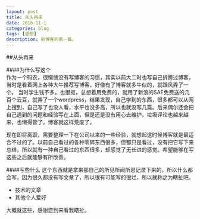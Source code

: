 ```yaml
---
layout: post
title: 从头再来
date: 2016-11-1
categories: blog
tags: [感想]
description: 新博客的第一篇。
---
```


##从头再来

####为什么写这个  
作为一个码农，很惭愧没有写博客的习惯，其实以前大二时也写自己折腾过博客，当时是看着网上各种大牛推荐写博客，好像有了博客就多牛似的，就跟风弄了一个。
当时学生钱不多，也很抠，总想着用免费的，就用了新浪的SAE免费送的几百个云豆，就弄了一个wordpress，结果发现，自己学到的东西，很多都可以从网上搜到，自己写了也没人看，水平也没多高，所以也就没写几篇。后来偶尔还会把自己遇到的问题和经验写在上面，但是还是没有用心去维护，垃圾评论也越来越来，也懒得管了，博客就这样荒废了。


现在即将离职，需要整理一下在公司以来的一些经验，就想起这时候博客就是最适合不过的了。以前自己看过的各种零碎东西很多，但都只是看过，没有把它写下来总结，所以就有一种自己看过的东西很多，却感觉了无长进的感觉。希望能够在写这些之后就能够有所改善。

####写些什么
这个东西就是拿来那自己的所见所闻所思记录下来的，所以什么都会写，因为很久都没有写文章了，所以很有可能写的很烂，所以就称之为瞎扯吧。

- 技术的文章
- 其他个人爱好

大概就这些，感谢您到来看我瞎扯。
